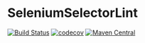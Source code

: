 SeleniumSelectorLint
====================

[![Build Status](https://travis-ci.org/poblish/SeleniumSelectorLint.svg?branch=master)](https://travis-ci.org/poblish/SeleniumSelectorLint)  [![codecov](https://codecov.io/gh/poblish/SeleniumSelectorLint/branch/master/graph/badge.svg)](https://codecov.io/gh/poblish/SeleniumSelectorLint) [![Maven Central](https://img.shields.io/maven-central/v/org.hiatusuk/seleniumSelectorLint.svg?label=Maven%20Central)](https://search.maven.org/search?q=g:%22org.hiatusuk%22%20AND%20a:%22seleniumSelectorLint%22)
